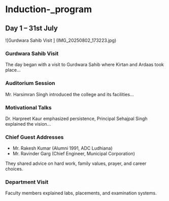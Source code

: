 # Induction-_program

## Day 1 – 31st July
![Gurdwara Sahib Visit ] (IMG_20250802_173223.jpg)

### Gurdwara Sahib Visit
The day began with a visit to Gurdwara Sahib where Kirtan and Ardaas took place...

### Auditorium Session
Mr. Harsimran Singh introduced the college and its facilities...

### Motivational Talks
Dr. Harpreet Kaur emphasized persistence, Principal Sehajpal Singh explained the vision...

### Chief Guest Addresses
- Mr. Rakesh Kumar (Alumni 1991, ADC Ludhiana)
- Mr. Ravinder Garg (Chief Engineer, Municipal Corporation)

They shared advice on hard work, family values, prayer, and career choices.

### Department Visit
Faculty members explained labs, placements, and examination systems.

